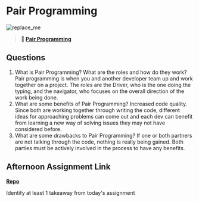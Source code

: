# Pair Programming

![replace_me](https://codeworks.blob.core.windows.net/public/assets/img/illustrations/placeholder.svg)

> **📖 [Pair Programming](https://codeworksacademy.com/fs-student-guide/resources/wk7/01-Pair-Programming)**

## Questions

1. What is Pair Programming? What are the roles and how do they work?
Pair programming is when you and another developer team up and work together on a project. The roles are the Driver, who is the one doing the typing, and the navigator, who focuses on the overall direction of the work being done. 
2. What are some benefits of Pair Programming?
Increased code quality. Since both are working together through writing the code, different ideas for approaching problems can come out and each dev can benefit from learning a new way of solving issues they may not have considered before. 
3. What are some drawbacks to Pair Programming?
If one or both partners are not talking through the code, nothing is really being gained. Both parties must be actively involved in the process to have any benefits. 
## Afternoon Assignment Link

**[Repo](https://github.com/JacksonHagen/PlanIt)**

Identify at least 1 takeaway from today's assignment
